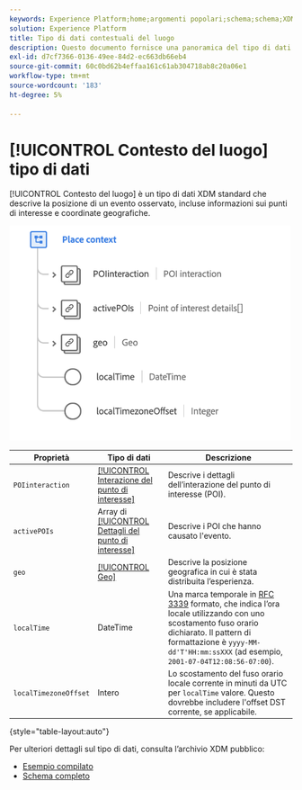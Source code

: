 ```yaml
---
keywords: Experience Platform;home;argomenti popolari;schema;schema;XDM;campi;schemi;schemi;inserire contesto;placeContext;datatype;data-type;data type;data type;
solution: Experience Platform
title: Tipo di dati contestuali del luogo
description: Questo documento fornisce una panoramica del tipo di dati XDM Place Context.
exl-id: d7cf7366-0136-49ee-84d2-ec663db66eb4
source-git-commit: 60c0bd62b4effaa161c61ab304718ab8c20a06e1
workflow-type: tm+mt
source-wordcount: '183'
ht-degree: 5%

---
```


# [!UICONTROL Contesto del luogo] tipo di dati

[!UICONTROL Contesto del luogo] è un tipo di dati XDM standard che descrive la posizione di un evento osservato, incluse informazioni sui punti di interesse e coordinate geografiche.

<img src="../images/data-types/place-context.png" width="500" /><br />

| Proprietà | Tipo di dati | Descrizione |
| --- | --- | --- |
| `POIinteraction` | [[!UICONTROL Interazione del punto di interesse]](./poi-interaction.md) | Descrive i dettagli dell’interazione del punto di interesse (POI). |
| `activePOIs` | Array di [[!UICONTROL Dettagli del punto di interesse]](./poi-details.md) | Descrive i POI che hanno causato l&#39;evento. |
| `geo` | [[!UICONTROL Geo]](./geo.md) | Descrive la posizione geografica in cui è stata distribuita l’esperienza. |
| `localTime` | DateTime | Una marca temporale in [RFC 3339](https://tools.ietf.org/html/rfc3339) formato, che indica l’ora locale utilizzando con uno scostamento fuso orario dichiarato. Il pattern di formattazione è `yyyy-MM-dd'T'HH:mm:ssXXX` (ad esempio, `2001-07-04T12:08:56-07:00`). |
| `localTimezoneOffset` | Intero | Lo scostamento del fuso orario locale corrente in minuti da UTC per `localTime` valore. Questo dovrebbe includere l&#39;offset DST corrente, se applicabile. |

{style="table-layout:auto"}

Per ulteriori dettagli sul tipo di dati, consulta l’archivio XDM pubblico:

* [Esempio compilato](https://github.com/adobe/xdm/blob/master/components/datatypes/placecontext.example.1.json)
* [Schema completo](https://github.com/adobe/xdm/blob/master/components/datatypes/placecontext.schema.json)

